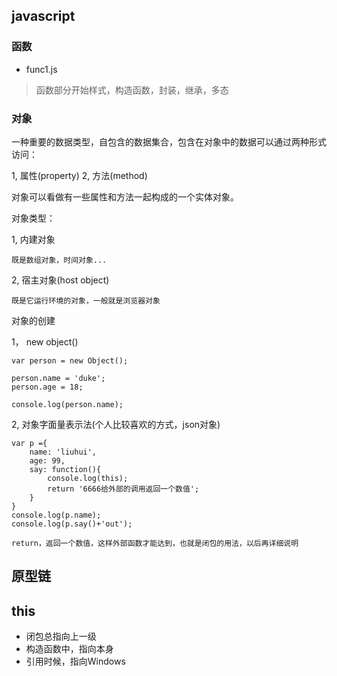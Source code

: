 ## javascript  

### 函数

+ func1.js

> 函数部分开始样式，构造函数，封装，继承，多态 


### 对象

一种重要的数据类型，自包含的数据集合，包含在对象中的数据可以通过两种形式访问：

1, 属性(property)
2, 方法(method)

对象可以看做有一些属性和方法一起构成的一个实体对象。

对象类型：

1, 内建对象

	既是数组对象，时间对象...

2, 宿主对象(host object)

	既是它运行环境的对象，一般就是浏览器对象

对象的创建

1， new object()

	var person = new Object();

	person.name = 'duke';
	person.age = 18;

	console.log(person.name);	

2, 对象字面量表示法(个人比较喜欢的方式，json对象)

	var p ={
		name: 'liuhui',
		age: 99,
		say: function(){
			console.log(this);
			return '6666给外部的调用返回一个数值';
		}
	}
	console.log(p.name);
	console.log(p.say()+'out');	

	return，返回一个数值，这样外部函数才能达到，也就是闭包的用法，以后再详细说明


## 原型链



## this 

+ 闭包总指向上一级
+ 构造函数中，指向本身
+ 引用时候，指向Windows














